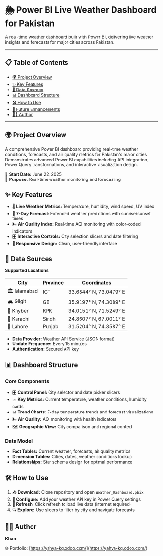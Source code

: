 # 🌦️ Power BI Live Weather Dashboard for Pakistan

A real-time weather dashboard built with Power BI, delivering live weather insights and forecasts for major cities across Pakistan.

---

## 📋 Table of Contents
- [🌍 Project Overview](#-project-overview)  
- [✨ Key Features](#-key-features)  
- [🔗 Data Sources](#-data-sources)  
- [📊 Dashboard Structure](#-dashboard-structure)  
- [🛠️ How to Use](#-how-to-use)  
- [🚀 Future Enhancements](#-future-enhancements)  
- [👨‍💻 Author](#-author)  

---

## 🌍 Project Overview
A comprehensive Power BI dashboard providing real-time weather conditions, forecasts, and air quality metrics for Pakistan's major cities. Demonstrates advanced Power BI capabilities including API integration, Power Query transformations, and interactive visualization design.  

📅 **Start Date:** June 22, 2025  
🎯 **Purpose:** Real-time weather monitoring and forecasting  

## ✨ Key Features
- 🌡️ **Live Weather Metrics:** Temperature, humidity, wind speed, UV index  
- 📆 **7-Day Forecast:** Extended weather predictions with sunrise/sunset times  
- 🌬️ **Air Quality Index:** Real-time AQI monitoring with color-coded indicators  
- 🎛️ **Interactive Controls:** City selection slicers and date filtering  
- 📱 **Responsive Design:** Clean, user-friendly interface  


## 🔗 Data Sources
**Supported Locations**  

| City       | Province | Coordinates              |
|------------|----------|--------------------------|
| 🏛️ Islamabad | ICT      | 33.6844° N, 73.0479° E   |
| 🏔️ Gilgit    | GB       | 35.9197° N, 74.3089° E   |
| 🌄 Khyber    | KPK      | 34.0151° N, 71.5249° E   |
| 🌊 Karachi   | Sindh    | 24.8607° N, 67.0011° E   |
| 🕌 Lahore    | Punjab   | 31.5204° N, 74.3587° E   |

- **Data Provider:** Weather API Service (JSON format)  
- **Update Frequency:** Every 15 minutes  
- **Authentication:** Secured API key  


## 📊 Dashboard Structure
### Core Components
- 🎛️ **Control Panel:** City selector and date picker slicers  
- 📈 **Key Metrics:** Current temperature, weather conditions, humidity cards  
- 📊 **Trend Charts:** 7-day temperature trends and forecast visualizations  
- 🌬️ **Air Quality:** AQI monitoring with health indicators  
- 🗺️ **Geographic View:** City comparison and regional context  

### Data Model
- **Fact Tables:** Current weather, forecasts, air quality metrics  
- **Dimension Tables:** Cities, dates, weather conditions lookup  
- **Relationships:** Star schema design for optimal performance  


## 🛠️ How to Use
1. 📥 **Download:** Clone repository and open `Weather_Dashboard.pbix`  
2. 🔑 **Configure:** Add your weather API key in Power Query settings  
3. 🔄 **Refresh:** Click refresh to load live data (internet required)  
4. 🔍 **Explore:** Use slicers to filter by city and navigate forecasts  


## 👨‍💻 Author
**Khan**  

🌐 Portfolio: [https://yahya-kq.odoo.com/](https://yahya-kq.odoo.com/)  
